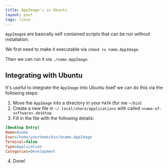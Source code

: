 ```yaml
---
title: AppImage's in Ubuntu
layout: post
tags: linux
---
```

`AppImage`s are basically self contained scripts that can be run without installation.

We first need to make it executable via `chmod +x name.AppImage`. 

Then we can run it via `./name.AppImage`.

## Integrating with Ubuntu
It's useful to integrate the `AppImage`  into Ubuntu itself we can do this via the following steps:

1. Move the `AppImage` into a directory in your `PATH` (for me `~/bin`)
2. Create a new file in `~/.local/share/applications` with called `<name-of-software>.desktop`
3. Fill in the file with the following details:

```ini
[Desktop Entry]
Name=$name
Exec=/home/yourhome/bin/$name.AppImage
Terminal=false
Type=Application
Categories=Development
```
4. Done!
